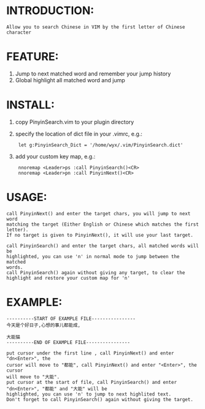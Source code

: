 INTRODUCTION:
=============
	Allow you to search Chinese in VIM by the first letter of Chinese character

FEATURE:
========
1. Jump to next matched word and remember your jump history
2. Global highlight all matched word and jump

INSTALL:
========

1. copy PinyinSearch.vim to your plugin directory

2. specify the location of dict file in your .vimrc, e.g.:

		let g:PinyinSearch_Dict = '/home/wyx/.vim/PinyinSearch.dict'

3. add your custom key map, e.g.:

		nnoremap <Leader>ps :call PinyinSearch()<CR>
		nnoremap <Leader>pn :call PinyinNext()<CR>

USAGE:
======
	call PinyinNext() and enter the target chars, you will jump to next word
	matching the target (Either English or Chinese which matches the first
	letter).
	If no target is given to PinyinNext(), it will use your last target.

	call PinyinSearch() and enter the target chars, all matched words will be
	highlighted, you can use 'n' in normal mode to jump between the matched
	words.
	call PinyinSearch() again without giving any target, to clear the
	highlight and restore your custom map for 'n'

EXAMPLE:
========
	----------START OF EXAMPLE FILE----------------
	今天是个好日子,心想的事儿都能成,

	大能猫
	----------END OF EXAMPLE FILE----------------

	put cursor under the first line , call PinyinNext() and enter "dn<Enter>", the
	cursor will move to "都能", call PinyinNext() and enter "<Enter>", the cursor
	will move to "大能".
	put cursor at the start of file, call PinyinSearch() and enter "dn<Enter>", "都能" and "大能" will be
	highlighted, you can use 'n' to jump to next highlited text. 
	Don't forget to call PinyinSearch() again without giving the target.

